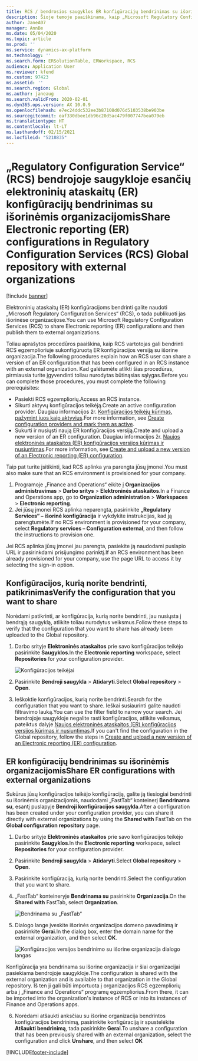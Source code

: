 ```yaml
---
title: RCS / bendrosios saugyklos ER konfigūracijų bendrinimas su išorinėmis organizacijomis
description: Šioje temoje paaiškinama, kaip „Microsoft Regulatory Configuration Service“ (RCS) / bendrojoje saugykloje esančių elektroninių ataskaitų (ER) konfigūracijas tiesiogiai bendrinti su išorinėmis organizacijomis.
author: JaneA07
manager: AnnBe
ms.date: 05/04/2020
ms.topic: article
ms.prod: ''
ms.service: dynamics-ax-platform
ms.technology: ''
ms.search.form: ERSolutionTable, ERWorkspace, RCS
audience: Application User
ms.reviewer: kfend
ms.custom: 97423
ms.assetid: ''
ms.search.region: Global
ms.author: janeaug
ms.search.validFrom: 2020-02-01
ms.dyn365.ops.version: AX 10.0.9
ms.openlocfilehash: e7ec24ddc532ee3b87108d076d5103538be903be
ms.sourcegitcommit: eaf330dbee1db96c20d5ac479f007747bea079eb
ms.translationtype: HT
ms.contentlocale: lt-LT
ms.lasthandoff: 02/15/2021
ms.locfileid: "5218835"
---
```

# <a name="share-electronic-reporting-er-configurations-in-regulatory-configuration-services-rcs-global-repository-with-external-organizations"></a><span data-ttu-id="f266e-103">„Regulatory Configuration Service“ (RCS) bendrojoje saugykloje esančių elektroninių ataskaitų (ER) konfigūracijų bendrinimas su išorinėmis organizacijomis</span><span class="sxs-lookup"><span data-stu-id="f266e-103">Share Electronic reporting (ER) configurations in Regulatory Configuration Services (RCS) Global repository with external organizations</span></span>

[!include [banner](../includes/banner.md)]

<span data-ttu-id="f266e-104">Elektroninių ataskaitų (ER) konfigūracijoms bendrinti galite naudoti „Microsoft Regulatory Configuration Services“ (RCS), o tada publikuoti jas išorinėse organizacijose.</span><span class="sxs-lookup"><span data-stu-id="f266e-104">You can use Microsoft Regulatory Configuration Services (RCS) to share Electronic reporting (ER) configurations and then publish them to external organizations.</span></span>

<span data-ttu-id="f266e-105">Toliau aprašytos procedūros paaiškina, kaip RCS vartotojas gali bendrinti RCS egzemplioriuje sukonfigūruotą ER konfigūracijos versiją su išorine organizacija.</span><span class="sxs-lookup"><span data-stu-id="f266e-105">The following procedures explain how an RCS user can share a version of an ER configuration that has been configured in an RCS instance with an external organization.</span></span> <span data-ttu-id="f266e-106">Kad galėtumėte atlikti šias procedūras, pirmiausia turite įgyvendinti toliau nurodytas būtinąsias sąlygas.</span><span class="sxs-lookup"><span data-stu-id="f266e-106">Before you can complete those procedures, you must complete the following prerequisites:</span></span>

- <span data-ttu-id="f266e-107">Pasiekti RCS egzempliorių.</span><span class="sxs-lookup"><span data-stu-id="f266e-107">Access an RCS instance.</span></span>
- <span data-ttu-id="f266e-108">Sikurti aktyvų konfigūracijos teikėją.</span><span class="sxs-lookup"><span data-stu-id="f266e-108">Create an active configuration provider.</span></span> <span data-ttu-id="f266e-109">Daugiau informacijos žr. [Konfigūracijos teikėjų kūrimas, pažymint juos kaip aktyvius](../../fin-ops-core/dev-itpro/analytics/tasks/er-configuration-provider-mark-it-active-2016-11.md).</span><span class="sxs-lookup"><span data-stu-id="f266e-109">For more information, see [Create configuration providers and mark them as active](../../fin-ops-core/dev-itpro/analytics/tasks/er-configuration-provider-mark-it-active-2016-11.md).</span></span>
- <span data-ttu-id="f266e-110">Sukurti ir nusiųsti naują ER konfigūracijos versiją.</span><span class="sxs-lookup"><span data-stu-id="f266e-110">Create and upload a new version of an ER configuration.</span></span> <span data-ttu-id="f266e-111">Daugiau informacijos žr. [Naujos elektroninės ataskaitos (ER) konfigūracijos versijos kūrimas ir nusiuntimas](rcs-global-repo-upload.md).</span><span class="sxs-lookup"><span data-stu-id="f266e-111">For more information, see [Create and upload a new version of an Electronic reporting (ER) configuration](rcs-global-repo-upload.md).</span></span>

<span data-ttu-id="f266e-112">Taip pat turite įsitikinti, kad RCS aplinka yra parengta jūsų įmonei.</span><span class="sxs-lookup"><span data-stu-id="f266e-112">You must also make sure that an RCS environment is provisioned for your company.</span></span>

1. <span data-ttu-id="f266e-113">Programoje „Finance and Operations“ eikite į **Organizacijos administravimas** \> **Darbo sritys** \> **Elektroninės ataskaitos**.</span><span class="sxs-lookup"><span data-stu-id="f266e-113">In a Finance and Operations app, go to **Organization administration** \> **Workspaces** \> **Electronic reporting**.</span></span>
2. <span data-ttu-id="f266e-114">Jei jūsų įmonei RCS aplinka neparengta, pasirinkite **„Regulatory Services“ – išorinė konfigūracija** ir vykdykite instrukcijas, kad ją parengtumėte.</span><span class="sxs-lookup"><span data-stu-id="f266e-114">If no RCS environment is provisioned for your company, select **Regulatory services – Configuration external**, and then follow the instructions to provision one.</span></span>

<span data-ttu-id="f266e-115">Jei RCS aplinka jūsų įmonei jau parengta, pasiekite ją naudodami puslapio URL ir pasirinkdami prisijungimo parinktį.</span><span class="sxs-lookup"><span data-stu-id="f266e-115">If an RCS environment has been already provisioned for your company, use the page URL to access it by selecting the sign-in option.</span></span>

## <a name="verify-the-configuration-that-you-want-to-share"></a><span data-ttu-id="f266e-116">Konfigūracijos, kurią norite bendrinti, patikrinimas</span><span class="sxs-lookup"><span data-stu-id="f266e-116">Verify the configuration that you want to share</span></span>

<span data-ttu-id="f266e-117">Norėdami patikrinti, ar konfigūracija, kurią norite bendrinti, jau nusiųsta į bendrąją saugyklą, atlikite toliau nurodytus veiksmus.</span><span class="sxs-lookup"><span data-stu-id="f266e-117">Follow these steps to verify that the configuration that you want to share has already been uploaded to the Global repository.</span></span>

1. <span data-ttu-id="f266e-118">Darbo srityje **Elektroninės ataskaitos** prie savo konfigūracijos teikėjo pasirinkite **Saugyklos**.</span><span class="sxs-lookup"><span data-stu-id="f266e-118">In the **Electronic reporting** workspace, select **Repositories** for your configuration provider.</span></span>

    ![Konfigūracijos teikėjai](media/1_RCS_Repo_for_config_provider.JPG)

2. <span data-ttu-id="f266e-120">Pasirinkite **Bendroji saugykla** \> **Atidaryti**.</span><span class="sxs-lookup"><span data-stu-id="f266e-120">Select **Global repository** \> **Open**.</span></span>
3. <span data-ttu-id="f266e-121">Ieškoktie konfigūracijos, kurią norite bendrinti.</span><span class="sxs-lookup"><span data-stu-id="f266e-121">Search for the configuration that you want to share.</span></span> <span data-ttu-id="f266e-122">Ieškai susiaurinti galite naudoti filtravimo lauką.</span><span class="sxs-lookup"><span data-stu-id="f266e-122">You can use the filter field to narrow your search.</span></span> <span data-ttu-id="f266e-123">Jei bendrojoje saugykloje negalite rasti konfigūracijos, atlikite veiksmus, pateiktus dalyje [Naujos elektroninės ataskaitos (ER) konfigūracijos versijos kūrimas ir nusiuntimas](rcs-global-repo-upload.md).</span><span class="sxs-lookup"><span data-stu-id="f266e-123">If you can't find the configuration in the Global repository, follow the steps in [Create and upload a new version of an Electronic reporting (ER) configuration](rcs-global-repo-upload.md).</span></span>

## <a name="share-er-configurations-with-external-organizations"></a><span data-ttu-id="f266e-124">ER konfigūracijų bendrinimas su išorinėmis organizacijomis</span><span class="sxs-lookup"><span data-stu-id="f266e-124">Share ER configurations with external organizations</span></span>

<span data-ttu-id="f266e-125">Sukūrus jūsų konfigūracijos teikėjo konfigūraciją, galite ją tiesiogiai bendrinti su išorinėmis organizacijomis, naudodami „FastTab“ konteinerį **Bendrinama su**, esantį puslapyje **Bendroji konfigūracijos saugykla**.</span><span class="sxs-lookup"><span data-stu-id="f266e-125">After a configuration has been created under your configuration provider, you can share it directly with external organizations by using the **Shared with** FastTab on the **Global configuration repository** page.</span></span>

1. <span data-ttu-id="f266e-126">Darbo srityje **Elektroninės ataskaitos** prie savo konfigūracijos teikėjo pasirinkite **Saugyklos**.</span><span class="sxs-lookup"><span data-stu-id="f266e-126">In the **Electronic reporting** workspace, select **Repositories** for your configuration provider.</span></span>
2. <span data-ttu-id="f266e-127">Pasirinkite **Bendroji saugykla** \> **Atidaryti**.</span><span class="sxs-lookup"><span data-stu-id="f266e-127">Select **Global repository** \> **Open**.</span></span> 
3. <span data-ttu-id="f266e-128">Pasirinkite konfigūraciją, kurią norite bendrinti.</span><span class="sxs-lookup"><span data-stu-id="f266e-128">Select the configuration that you want to share.</span></span>
4. <span data-ttu-id="f266e-129">„FastTab“ konteineryje **Bendrinama su** pasirinkite **Organizacija**.</span><span class="sxs-lookup"><span data-stu-id="f266e-129">On the **Shared with** FastTab, select **Organization**.</span></span>

    ![Bendrinama su „FastTab“](media/1_RCS_Repo_for_Share_with_org.JPG)

5. <span data-ttu-id="f266e-131">Dialogo lange įveskite išorinės organizacijos domeno pavadinimą ir pasirinkite **Gerai**.</span><span class="sxs-lookup"><span data-stu-id="f266e-131">In the dialog box, enter the domain name for the external organization, and then select **OK**.</span></span>

    ![Konfigūracijos versijos bendrinimo su išorine organizacija dialogo langas](media/1_RCS_Repo_for_Share_with_form.JPG)

<span data-ttu-id="f266e-133">Konfigūracija yra bendrinama su išorine organizacija ir šiai organizacijai pasiekiama bendrojoje saugykloje.</span><span class="sxs-lookup"><span data-stu-id="f266e-133">The configuration is shared with the external organization and is available to that organization in the Global repository.</span></span> <span data-ttu-id="f266e-134">Iš ten ji gali būti importuota į organizacijos RCS egzempliorių arba į „Finance and Operations“ programų egzempliorius.</span><span class="sxs-lookup"><span data-stu-id="f266e-134">From there, it can be imported into the organization's instance of RCS or into its instances of Finance and Operations apps.</span></span>

6. <span data-ttu-id="f266e-135">Norėdami atšaukti anksčiau su išorine organizacija bendrintos konfigūracijos bendrinimą, pasirinkite konfigūraciją ir spustelėkite **Atšaukti bendrinimą**, tada pasirinkite **Gerai**.</span><span class="sxs-lookup"><span data-stu-id="f266e-135">To unshare a configuration that has been previously shared with an external organization, select the configuration and click **Unshare**, and then select **OK**</span></span>


[!INCLUDE[footer-include](../../includes/footer-banner.md)]